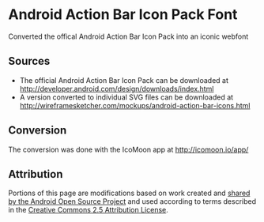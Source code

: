 Android Action Bar Icon Pack Font
=================================

Converted the offical Android Action Bar Icon Pack into an iconic webfont

Sources
-------

* The official Android Action Bar Icon Pack can be downloaded at <http://developer.android.com/design/downloads/index.html>
* A version converted to individual SVG files can be downloaded at <http://wireframesketcher.com/mockups/android-action-bar-icons.html>

Conversion
----------

The conversion was done with the IcoMoon app at <http://icomoon.io/app/>

Attribution
-----------

Portions of this page are modifications based on work created and [shared by the Android Open Source Project](http://code.google.com/policies.html) and used according to terms described in the [Creative Commons 2.5 Attribution License](http://creativecommons.org/licenses/by/2.5/).
